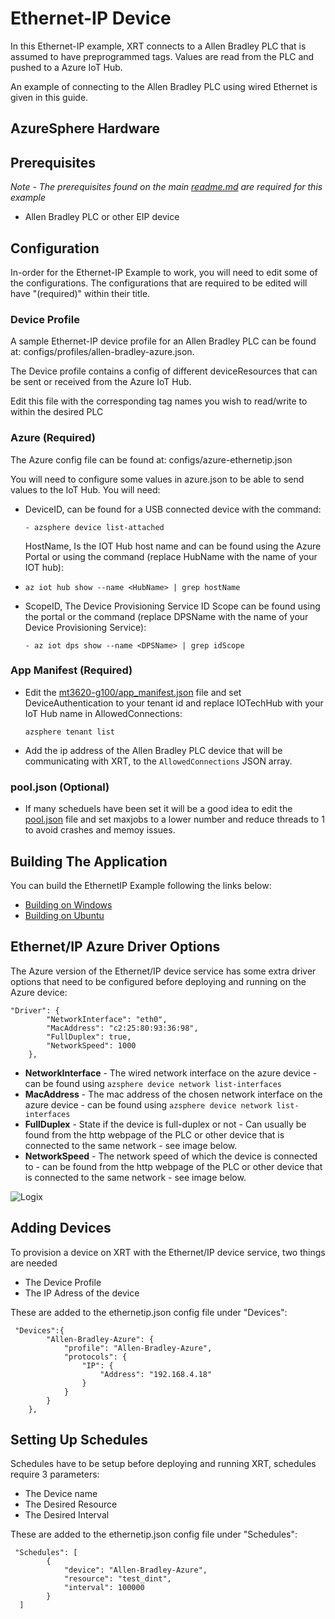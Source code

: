# Ethernet-IP Device

In this Ethernet-IP example, XRT connects to a Allen Bradley PLC that is assumed to have preprogrammed tags. Values are read from the PLC and pushed to a Azure IoT Hub.

An example of connecting to the Allen Bradley PLC using wired Ethernet is given in this guide.

## AzureSphere Hardware

## Prerequisites

*Note - The prerequisites found on the main [readme.md](https://github.com/IOTechSystems/xrt-examples/blob/master/AzureSphere/README.md) are required for this example*

- Allen Bradley PLC or other EIP device

## Configuration

In-order for the Ethernet-IP Example to work, you will need to edit some of the configurations. The configurations that are required to be edited will have "(required)" within their title.

### Device Profile

A sample Ethernet-IP device profile for an Allen Bradley PLC can be found at: configs/profiles/allen-bradley-azure.json.

The Device profile contains a config of different deviceResources that can be sent or received from the Azure IoT Hub.

Edit this file with the corresponding tag names you wish to read/write to within the desired PLC

### Azure (Required)

The Azure config file can be found at: configs/azure-ethernetip.json

You will need to configure some values in azure.json to be able to send values to the IoT Hub. You will need:

- DeviceID, can be found for a USB connected device with the command:

  ```
  - azsphere device list-attached
  ```

  HostName, Is the IOT Hub host name and can be found using the Azure Portal or using the command (replace HubName with the name of your IOT hub):

- ```
  az iot hub show --name <HubName> | grep hostName
  ```

- ScopeID, The Device Provisioning Service ID Scope can be found using the portal or the command (replace DPSName with the name of your Device Provisioning Service):

  ```
  - az iot dps show --name <DPSName> | grep idScope
  ```

### App Manifest (Required)

- Edit the [mt3620-g100/app_manifest.json](../mt3620-g100/app_manifest.json) file and set DeviceAuthentication to your tenant id and replace IOTechHub with your IoT Hub name in AllowedConnections:

  ```
  azsphere tenant list
  ```

- Add the ip address of the Allen Bradley PLC device that will be communicating with XRT, to the `AllowedConnections` JSON array.

### pool.json (Optional)

- If many scheduels have been set it will be a good idea to edit the [pool.json](../config/pool.json) file and set maxjobs to a lower number and reduce threads to 1 to avoid crashes and memoy issues.

## Building The Application

You can build the EthernetIP Example following the links below:

- [Building on Windows](https://github.com/IOTechSystems/xrt-examples/blob/master/AzureSphere/docs/windows-deploy-debug.md)
- [Building on Ubuntu](https://github.com/IOTechSystems/xrt-examples/blob/master/AzureSphere/docs/ubuntu-build.md)

## Ethernet/IP Azure Driver Options

The Azure version of the Ethernet/IP device service has some extra driver options that need to be configured before deploying and running on the Azure device:

```
"Driver": {
        "NetworkInterface": "eth0",
        "MacAddress": "c2:25:80:93:36:98",
        "FullDuplex": true,
        "NetworkSpeed": 1000
    },
```

- **NetworkInterface** - The wired network interface on the azure device - can be found using `azsphere device network list-interfaces` 
- **MacAddress** - The mac address of the chosen network interface on the azure device - can be found using `azsphere device network list-interfaces` 
- **FullDuplex** - State if the device is full-duplex or not - Can usually be found from the http webpage of the PLC or other device that is connected to the same network - see image below.
- **NetworkSpeed** - The network speed of which the device is connected to - can be found from the http webpage of the PLC or other device that is connected to the same network - see image below.

![Logix](images/Logix.png)

## Adding Devices

To provision a device on XRT with the Ethernet/IP device service, two things are needed

- The Device Profile
- The IP Adress of the device

These are added to the ethernetip.json config file under "Devices":

```
 "Devices":{
        "Allen-Bradley-Azure": {
            "profile": "Allen-Bradley-Azure",
            "protocols": {
                "IP": {
                    "Address": "192.168.4.18"
                }
            }
        }
    },
```

 ## Setting Up Schedules

Schedules have to be setup before deploying and running XRT, schedules require 3 parameters:

- The Device name
- The Desired Resource
- The Desired Interval

These are added to the ethernetip.json config file under "Schedules":

```
 "Schedules": [
        {
            "device": "Allen-Bradley-Azure",
            "resource": "test_dint",
            "interval": 100000
        }
  ]
```
